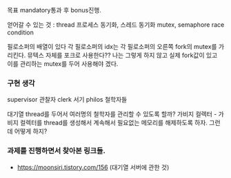 
목표 mandatory통과 후 bonus진행. 

얻어갈 수 있는 것 : 
	thread
	프로세스 동기화, 스레드 동기화
	mutex, semaphore
	race condition

필로소퍼의 배열이 있다 
각 필로소퍼의 idx는 각 필로소퍼의 오른쪽 fork의 mutex를 가리킨다. 
뮤텍스 자체를 포크로 사용한다?? 나는 그렇게 하지 않고 실제 fork값이 있고 이를 관리하는 mutex를 두어 사용해야 겠다. 

### 구현 생각

supervisor 관찰자
clerk 서기
philos 철학자들

대기열 thread를 두어서 여러명의 철학자를 관리할 수 있도록 할까? 
가비지 컬렉터 - 가비지 컬렉터를 thread를 생성해서 계속해서 필요없는 메모리를 해제하도록 하자. 그런데 어떻게 하지?

### 과제를 진행하면서 찾아본 링크들. 

- https://moonsiri.tistory.com/156 (대기열 서버에 관한 것) 
